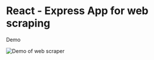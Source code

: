 # React - Express App for web scraping

Demo

![Demo of web scraper](https://gfycat.com/definitereasonableafghanhound)